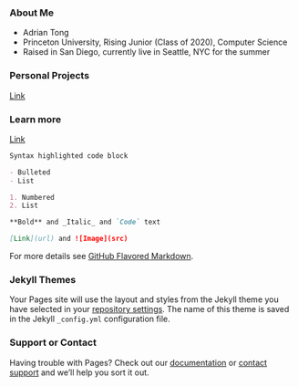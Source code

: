 ### About Me

- Adrian Tong
- Princeton University, Rising Junior (Class of 2020), Computer Science
- Raised in San Diego, currently live in Seattle, NYC for the summer

### Personal Projects

[Link](https://classmaps.herokuapp.com/about/)

### Learn more

[Link](https://www.linkedin.com/in/adrian-tong/)

```markdown
Syntax highlighted code block

- Bulleted
- List

1. Numbered
2. List

**Bold** and _Italic_ and `Code` text

[Link](url) and ![Image](src)
```

For more details see [GitHub Flavored Markdown](https://guides.github.com/features/mastering-markdown/).

### Jekyll Themes

Your Pages site will use the layout and styles from the Jekyll theme you have selected in your [repository settings](https://github.com/AdrianTong/adriantong.github.io/settings). The name of this theme is saved in the Jekyll `_config.yml` configuration file.

### Support or Contact

Having trouble with Pages? Check out our [documentation](https://help.github.com/categories/github-pages-basics/) or [contact support](https://github.com/contact) and we’ll help you sort it out.
